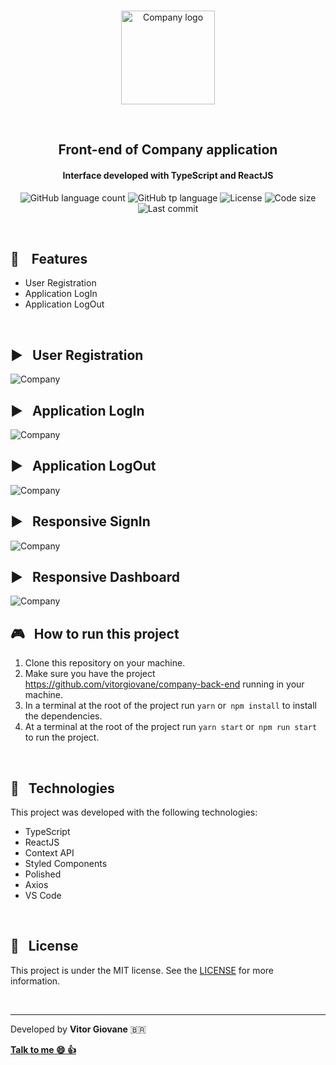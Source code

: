 <p align="center">
  <br>
  <img height="150" alt="Company logo" src="https://res.cloudinary.com/vitorgiovane/image/upload/v1592808191/company/logo-dark_wkt9dz.png" />
  </p>
  <br>
<h2 align="center">
  Front-end of Company application
    <br>
</h2>
<h4 align="center">Interface developed with TypeScript and ReactJS</h4>
<p align="center">
  <img alt="GitHub language count" src="https://img.shields.io/github/languages/count/vitorgiovane/company-front-end?color=%2304D361">
  <img alt="GitHub tp language" src="https://img.shields.io/github/languages/top/vitorgiovane/company-front-end">
  <img alt="License" src="https://img.shields.io/badge/license-MIT-%2304D361">
  <img alt="Code size" src="https://img.shields.io/github/languages/code-size/vitorgiovane/company-front-end">
  <img alt="Last commit" src="https://img.shields.io/github/last-commit/vitorgiovane/company-front-end">
</p>

<br>

## :gem: &nbsp;&nbsp; Features
- User Registration
- Application LogIn
- Application LogOut

<br>

## :arrow_forward: &nbsp; User Registration
<img alt="Company" src="https://res.cloudinary.com/vitorgiovane/image/upload/v1592810687/company/ezgif.com-video-to-gif_j4blgj.gif" />

<br>

## :arrow_forward: &nbsp; Application LogIn
<img alt="Company" src="https://res.cloudinary.com/vitorgiovane/image/upload/v1592810982/company/ezgif.com-video-to-gif_1_durvtm.gif" />

<br>

## :arrow_forward: &nbsp; Application LogOut
<img alt="Company" src="https://res.cloudinary.com/vitorgiovane/image/upload/v1592811167/company/ezgif.com-video-to-gif_2_nunrk6.gif" />

<br>

## :arrow_forward: &nbsp; Responsive SignIn
<img alt="Company" src="https://res.cloudinary.com/vitorgiovane/image/upload/v1592811370/company/ezgif.com-video-to-gif_3_md2nyn.gif" />

<br>

## :arrow_forward: &nbsp; Responsive Dashboard
<img alt="Company" src="https://res.cloudinary.com/vitorgiovane/image/upload/v1592811540/company/ezgif.com-video-to-gif_4_st8xdg.gif" />

<br>

## :video_game: &nbsp; How to run this project
1. Clone this repository on your machine.
2. Make sure you have the project https://github.com/vitorgiovane/company-back-end running in your machine.
3. In a terminal at the root of the project run `yarn` or` npm install` to install the dependencies.
4. At a terminal at the root of the project run `yarn start` or` npm run start` to run the project.

<br>

## :rocket: &nbsp; Technologies
This project was developed with the following technologies:

- TypeScript
- ReactJS
- Context API
- Styled Components
- Polished
- Axios
- VS Code

<br>

## :page_with_curl: &nbsp; License
This project is under the MIT license. See the [LICENSE](https://github.com/vitorgiovane/company-front-end/blob/master/LICENSE) for more information.

<br>

---
Developed by **Vitor Giovane** <span>&#x1f1e7;&#x1f1f7;</span>

**[Talk to me :smile:&nbsp;:thumbsup:](https://www.linkedin.com/in/vitorgiovane)** 
